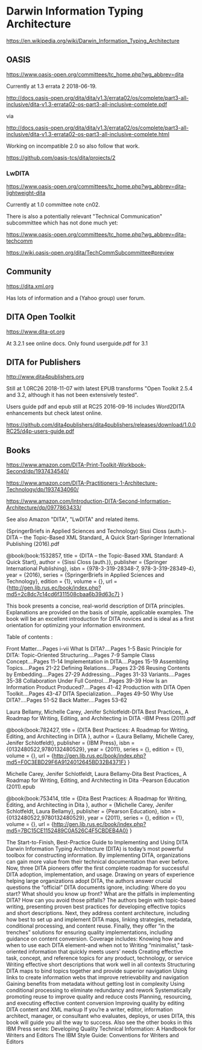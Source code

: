 # Darwin Information Typing Architecture

https://en.wikipedia.org/wiki/Darwin_Information_Typing_Architecture

## OASIS

https://www.oasis-open.org/committees/tc_home.php?wg_abbrev=dita

Currently at 1.3 errata 2 2018-06-19.

http://docs.oasis-open.org/dita/dita/v1.3/errata02/os/complete/part3-all-inclusive/dita-v1.3-errata02-os-part3-all-inclusive-complete.pdf

via

http://docs.oasis-open.org/dita/dita/v1.3/errata02/os/complete/part3-all-inclusive/dita-v1.3-errata02-os-part3-all-inclusive-complete.html

Working on incompatible 2.0 so also follow that work.

https://github.com/oasis-tcs/dita/projects/2

### LwDITA

https://www.oasis-open.org/committees/tc_home.php?wg_abbrev=dita-lightweight-dita

Currently at 1.0 committee note cn02.

There is also a potentially relevant "Technical Communication" subcommittee which has not done much yet:

https://www.oasis-open.org/committees/tc_home.php?wg_abbrev=dita-techcomm

https://wiki.oasis-open.org/dita/TechCommSubcommittee#preview

## Community

https://dita.xml.org

Has lots of information and a (Yahoo group) user forum.

## DITA Open Toolkit

https://www.dita-ot.org

At 3.2.1 see online docs. Only found userguide.pdf for 3.1

## DITA for Publishers

http://www.dita4publishers.org

Still at 1.0RC26 2018-11-07 with latest EPUB transforms "Open Toolkit 2.5.4 and 3.2, although it has not been extensively tested".

Users guide pdf and epub still at RC25 2016-09-16 includes Word2DITA enhancements but check latest online.

https://github.com/dita4publishers/dita4publishers/releases/download/1.0.0RC25/d4p-users-guide.pdf

## Books

https://www.amazon.com/DITA-Print-Toolkit-Workbook-Second/dp/1937434540/

https://www.amazon.com/DITA-Practitioners-1-Architecture-Technology/dp/1937434060/

https://www.amazon.com/Introduction-DITA-Second-Information-Architecture/dp/0977863433/

See also Amazon "DITA", "LwDITA" and related items.

(SpringerBriefs in Applied Sciences and Technology) Sissi Closs (auth.)-DITA – the Topic-Based XML Standard_ A Quick Start-Springer International Publishing (2016).pdf

@book{book:1532857,
   title =     {DITA – the Topic-Based XML Standard: A Quick Start},
   author =    {Sissi Closs (auth.)},
   publisher = {Springer International Publishing},
   isbn =      {978-3-319-28348-7, 978-3-319-28349-4},
   year =      {2016},
   series =    {SpringerBriefs in Applied Sciences and Technology},
   edition =   {1},
   volume =    {},
   url =       {http://gen.lib.rus.ec/book/index.php?md5=2c8dc7c14cd6f311508cbaa6b39d63c7}
}

This book presents a concise, real-world description of DITA principles. Explanations are provided on the basis of simple, applicable examples. The book will be an excellent introduction for DITA novices and is ideal as a first orientation for optimizing your information environment.

Table of contents : 

Front Matter....Pages i-vii
What Is DITA?....Pages 1-5
Basic Principle for DITA: Topic-Oriented Structuring....Pages 7-9
Sample Class Concept....Pages 11-14
Implementation in DITA....Pages 15-19
Assembling Topics....Pages 21-22
Defining Relations....Pages 23-26
Reusing Contents by Embedding....Pages 27-29
Addressing....Pages 31-33
Variants....Pages 35-38
Collaboration Under Full Control....Pages 39-39
How Is an Information Product Produced?....Pages 41-42
Production with DITA Open Toolkit....Pages 43-47
DITA Specialization....Pages 49-50
Why Use DITA?....Pages 51-52
Back Matter....Pages 53-62

Laura Bellamy, Michelle Carey, Jenifer Schlotfeldt-DITA Best Practices_ A Roadmap for Writing, Editing, and Architecting in DITA  -IBM Press (2011).pdf

@book{book:782427,
   title =     {DITA Best Practices: A Roadmap for Writing, Editing, and Architecting in DITA  },
   author =    {Laura Bellamy, Michelle Carey, Jenifer Schlotfeldt},
   publisher = {IBM Press},
   isbn =      {0132480522,9780132480529},
   year =      {2011},
   series =    {},
   edition =   {1},
   volume =    {},
   url =       {http://gen.lib.rus.ec/book/index.php?md5=F0C3EBD29F6A9124012645BD32B4371F}
}

Michelle Carey, Jenifer Schlotfeldt, Laura Bellamy-Dita Best Practices_ A Roadmap for Writing, Editing, and Architecting in Dita  -Pearson Education (2011).epub

@book{book:753414,
   title =     {Dita Best Practices: A Roadmap for Writing, Editing, and Architecting in Dita  },
   author =    {Michelle Carey, Jenifer Schlotfeldt, Laura Bellamy},
   publisher = {Pearson Education},
   isbn =      {0132480522,9780132480529},
   year =      {2011},
   series =    {},
   edition =   {1},
   volume =    {},
   url =       {http://gen.lib.rus.ec/book/index.php?md5=7BC15CE1152489C0A526C4F5CBDEB4A0}
}


The Start-to-Finish, Best-Practice Guide to Implementing and Using DITA   Darwin Information Typing Architecture (DITA) is today’s most powerful toolbox for constructing information. By implementing DITA, organizations can gain more value from their technical documentation than ever before. Now, three DITA pioneers offer the first complete roadmap for successful DITA adoption, implementation, and usage.   Drawing on years of experience helping large organizations adopt DITA, the authors answer crucial questions the “official” DITA documents ignore, including: Where do you start? What should you know up front? What are the pitfalls in implementing DITA? How can you avoid those pitfalls?   The authors begin with topic-based writing, presenting proven best practices for developing effective topics and short descriptions. Next, they address content architecture, including how best to set up and implement DITA maps, linking strategies, metadata, conditional processing, and content reuse. Finally, they offer “in the trenches” solutions for ensuring quality implementations, including guidance on content conversion.   Coverage includes:   Knowing how and when to use each DITA element–and when not to Writing “minimalist,” task-oriented information that quickly meets users’ needs Creating effective task, concept, and reference topics for any product, technology, or service Writing effective short descriptions that work well in all contexts Structuring DITA maps to bind topics together and provide superior navigation Using links to create information webs that improve retrievability and navigation Gaining benefits from metadata without getting lost in complexity Using conditional processing to eliminate redundancy and rework Systematically promoting reuse to improve quality and reduce costs Planning, resourcing, and executing effective content conversion Improving quality by editing DITA content and XML markup  If you’re a writer, editor, information architect, manager, or consultant who evaluates, deploys, or uses DITA, this book will guide you all the way to success.   Also see the other books in this IBM Press series: Developing Quality Technical Information: A Handbook for Writers and Editors The IBM Style Guide: Conventions for Writers and Editors
